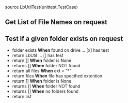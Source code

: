 
source LbUtilTest(unittest.TestCase)

## Get List of File Names on request
## Test if a given folder exists on request
* folder exists __When__ found on drive ... [x] has test
* return LbUtil ... [] has test
* return [] __When__ folder is None
* returns [] __When__ folder NOT found
* return all files __When__ ext = "*"
* return files __When__ file has specified extention
* return [] __When__ folder is None
* returns [] __When__ folder NOT found
* returns [] __When__ no folders found
* return list

